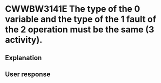 # CWWBW3141E The type of the 0 variable and the type of the 1 fault of the 2 operation must be the same (3 activity).

## Explanation

## User response